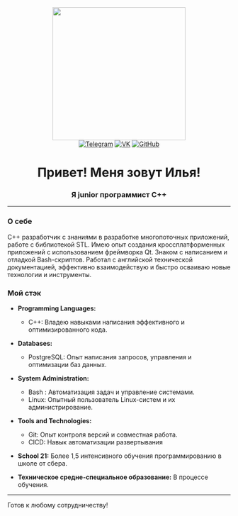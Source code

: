 <div align="center">
  <img src="https://media.giphy.com/media/v1.Y2lkPTc5MGI3NjExazVrd3owZzRxNG1wdnBodGxvNjZtN3l4N2djOGZmanYyOG52NjNhciZlcD12MV9pbnRlcm5hbF9naWZfYnlfaWQmY3Q9Zw/2IudUHdI075HL02Pkk/giphy.gif" width="300"/>
</div>
<div align="center">
  <a href="https://t.me/oldlifeblood"><img src="https://img.shields.io/badge/-Telegram-2CA5E0?style=for-the-badge&logo=telegram&logoColor=white" alt="Telegram"></a>
  <a href="https://vk.com/oldlifeblood"><img src="https://img.shields.io/badge/-VK-4C75A3?style=for-the-badge&logo=vk&logoColor=white" alt="VK"></a>
  <a href="https://github.com/oldlifeblood"><img src="https://img.shields.io/badge/-GitHub-181717?style=for-the-badge&logo=github&logoColor=white" alt="GitHub"></a>
</div>
<h1 align="center">Привет! Меня зовут Илья!</h1>
<h3 align="center">Я junior программист С++</h3>

---

### О себе

C++ разработчик с знаниями в разработке многопоточных приложений, работе с библиотекой STL. Имею опыт создания кроссплатформенных приложений с использованием фреймворка Qt. Знаком с написанием и отладкой Bash-скриптов. Работал с английской технической документацией, эффективно взаимодействую и быстро осваиваю новые технологии и инструменты.

### Мой стэк

- **Programming Languages:**
  - C++: Владею навыками написания эффективного и оптимизированного кода.
- **Databases:**
  - PostgreSQL: Опыт написания запросов, управления и оптимизации баз данных.
- **System Administration:**
  - Bash : Автоматизация задач и управление системами.
  - Linux: Опытный пользователь Linux-систем и их администрирование.
- **Tools and Technologies:**
  - Git: Опыт контроля версий и совместная работа.
  - СICD: Навык автоматизации развертывания

- **School 21:** Более 1,5 интенсивного обучения программированию в школе от сбера.
- **Техническое средне-специальное образование:** В процессе обучения.

---

Готов к любому сотрудничеству!

